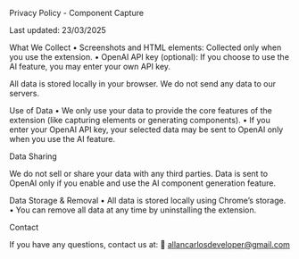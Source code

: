 Privacy Policy - Component Capture

Last updated: 23/03/2025

What We Collect
	•	Screenshots and HTML elements: Collected only when you use the extension.
	•	OpenAI API key (optional): If you choose to use the AI feature, you may enter your own API key.

All data is stored locally in your browser.
We do not send any data to our servers.

Use of Data
	•	We only use your data to provide the core features of the extension (like capturing elements or generating components).
	•	If you enter your OpenAI API key, your selected data may be sent to OpenAI only when you use the AI feature.

Data Sharing

We do not sell or share your data with any third parties.
Data is sent to OpenAI only if you enable and use the AI component generation feature.

Data Storage & Removal
	•	All data is stored locally using Chrome’s storage.
	•	You can remove all data at any time by uninstalling the extension.

Contact

If you have any questions, contact us at:
📧 allancarlosdeveloper@gmail.com